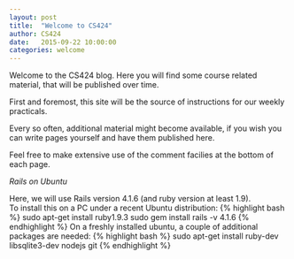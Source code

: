 ```yaml
---
layout: post
title:  "Welcome to CS424"
author: CS424
date:   2015-09-22 10:00:00
categories: welcome
---
```


Welcome to the CS424 blog.  Here you will find some course related
material, that will be published over time. 

First and foremost, this site will be the source of instructions
for our weekly practicals.

Every so often, additional material might become available,
if you wish you can write pages yourself and have them published here.

Feel free to make extensive use of the comment facilies at the bottom
of each page.

*Rails on Ubuntu*

Here, we will use Rails version 4.1.6 (and ruby version at least 1.9).  
To install this on a PC under a recent Ubuntu distribution:
{% highlight bash %}
sudo apt-get install ruby1.9.3
sudo gem install rails -v 4.1.6
{% endhighlight %}
On a freshly installed ubuntu, a couple of additional packages are needed:
{% highlight bash %}
sudo apt-get install ruby-dev libsqlite3-dev nodejs git
{% endhighlight %}

